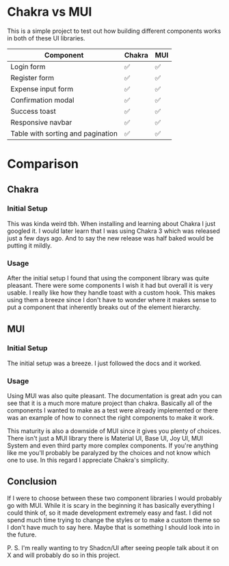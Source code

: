 # Chakra vs MUI

This is a simple project to test out how building different components works in
both of these UI libraries.

| Component                         | Chakra | MUI  |
|-----------------------------------|--------|------|
| Login form                        |   ✅   |  ✅  |
| Register form                     |   ✅   |  ✅  |
| Expense input form                |   ✅   |  ✅  |
| Confirmation modal                |   ✅   |  ✅  |
| Success toast                     |   ✅   |  ✅  |
| Responsive navbar                 |   ✅   |  ✅  |
| Table with sorting and pagination |   ✅   |  ✅  |


# Comparison

## Chakra

### Initial Setup
This was kinda weird tbh. When installing and learning about Chakra I just googled it. I would later learn that I was using Chakra 3 which was released just a few days ago. And to say the new release was half baked would be putting it mildly.

### Usage
After the initial setup I found that using the component library was quite pleasant. There were some components I wish it had but overall it is very usable. I really like how they handle toast with a custom hook. This makes using them a breeze since I don't have to wonder where it makes sense to put a component that inherently breaks out of the element hierarchy.

## MUI

### Initial Setup
The initial setup was a breeze. I just followed the docs and it worked.

### Usage
Using MUI was also quite pleasant. The documentation is great adn you can see that it is a much more mature project than chakra. Basically all of the components I wanted to make as a test were already implemented or there was an example of how to connect the right components to make it work.

This maturity is also a downside of MUI since it gives you plenty of choices. There isn't just a MUI library there is Material UI, Base UI, Joy UI, MUI System and even third party more complex components. If you're anything like me you'll probably be paralyzed by the choices and not know which one to use. In this regard I appreciate Chakra's simplicity.


## Conclusion
If I were to choose between these two component libraries I would probably go with MUI. While it is scary in the beginning it has basically everything I could think of, so it made development extremely easy and fast. I did not spend much time trying to change the styles or to make a custom theme so I don't have much to say here. Maybe that is something I should look into in the future.

P. S. I'm really wanting to try Shadcn/UI after seeing people talk about it on X and will probably do so in this project.
